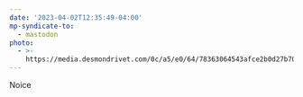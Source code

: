 ```yaml
---
date: '2023-04-02T12:35:49-04:00'
mp-syndicate-to:
  - mastodon
photo:
  - >-
    https://media.desmondrivet.com/0c/a5/e0/64/78363064543afce2b0d27b705bd32d157e3a5d8166a4f274e9c1139d.jpg
---
```


Noice
